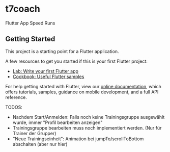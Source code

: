# t7coach

Flutter App Speed Runs

## Getting Started

This project is a starting point for a Flutter application.

A few resources to get you started if this is your first Flutter project:

- [Lab: Write your first Flutter app](https://flutter.dev/docs/get-started/codelab)
- [Cookbook: Useful Flutter samples](https://flutter.dev/docs/cookbook)

For help getting started with Flutter, view our
[online documentation](https://flutter.dev/docs), which offers tutorials,
samples, guidance on mobile development, and a full API reference.


TODOS:
- Nachdem Start/Anmelden: Falls noch keine Trainingsgruppe ausgewählt wurde, immer "Profil bearbeiten anzeigen"
- Trainingsgruppe bearbeiten muss noch implementiert werden. (Nur für Trainer der Grupper)
- "Neue Trainingseinheit": Animation bei jumpTo/scrollToBottom abschalten (aber nur hier)
